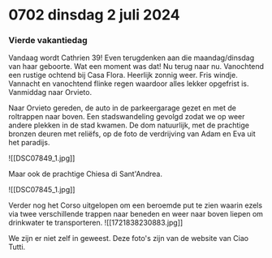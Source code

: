 # 0702 dinsdag 2 juli 2024
### Vierde vakantiedag
Vandaag wordt Cathrien 39! Even terugdenken aan die maandag/dinsdag van haar geboorte. Wat een moment was dat! Nu terug naar nu. Vanochtend een rustige ochtend bij Casa Flora. Heerlijk zonnig weer. Fris windje. Vannacht en vanochtend flinke regen waardoor alles lekker opgefrist is. Vanmiddag naar Orvieto. 

Naar Orvieto gereden, de auto in de parkeergarage gezet en met de roltrappen naar boven. Een stadswandeling gevolgd zodat we op weer andere plekken in de stad kwamen. De dom natuurlijk, met de prachtige bronzen deuren met reliëfs, op de foto de verdrijving van Adam en Eva uit het paradijs.

![[DSC07849_1.jpg]]

Maar ook de prachtige Chiesa di Sant'Andrea.

![[DSC07845_1.jpg]]

Verder nog het Corso uitgelopen om een beroemde put te zien waarin ezels via twee verschillende trappen naar beneden en weer naar boven liepen om drinkwater te transporteren.
![[1721838230883.jpg]]

We zijn er niet zelf in geweest. Deze foto's zijn van de website van Ciao Tutti.